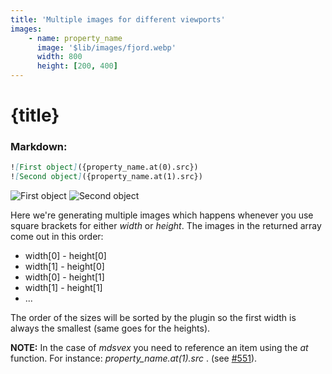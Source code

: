 ```yaml
---
title: 'Multiple images for different viewports'
images:
    - name: property_name
      image: '$lib/images/fjord.webp'
      width: 800
      height: [200, 400]
---
```

# {title}

<Example images={images} property={property_name}>

### Markdown:
```markdown
![First object]({property_name.at(0).src})
![Second object]({property_name.at(1).src})
```

![First object]({property_name.at(0).src})
![Second object]({property_name.at(1).src})

</Example>

Here we're generating multiple images which happens whenever you use square brackets for either _width_ or _height_.
The images in the returned array come out in this order:

* width[0] - height[0]
* width[1] - height[0]
* width[0] - height[1]
* width[1] - height[1]
* ...

The order of the sizes will be sorted by the plugin so the first width is always the smallest (same goes for the heights).

__NOTE:__ In the case of _mdsvex_ you need to reference an item using the _at_ function. For instance: _property_name.at(1).src_ .
(see [#551](https://github.com/pngwn/MDsveX/issues/551)).
